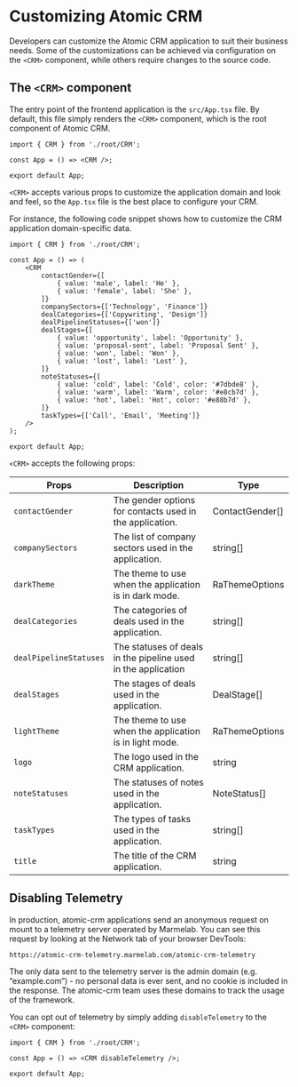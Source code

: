 # Customizing Atomic CRM

Developers can customize the Atomic CRM application to suit their business needs. Some of the customizations can be achieved via configuration on the `<CRM>` component, while others require changes to the source code.

## The `<CRM>` component

The entry point of the frontend application is the `src/App.tsx` file. By default, this file simply renders the `<CRM>` component, which is the root component of Atomic CRM.

```tsx
import { CRM } from './root/CRM';

const App = () => <CRM />;

export default App;
```

`<CRM>` accepts various props to customize the application domain and look and feel, so the `App.tsx` file is the best place to configure your CRM.

For instance, the following code snippet shows how to customize the CRM application domain-specific data.

```tsx
import { CRM } from './root/CRM';

const App = () => (
    <CRM
        contactGender={[
            { value: 'male', label: 'He' },
            { value: 'female', label: 'She' },
        ]}
        companySectors={['Technology', 'Finance']}
        dealCategories={['Copywriting', 'Design']}
        dealPipelineStatuses={['won']}
        dealStages={[
            { value: 'opportunity', label: 'Opportunity' },
            { value: 'proposal-sent', label: 'Proposal Sent' },
            { value: 'won', label: 'Won' },
            { value: 'lost', label: 'Lost' },
        ]}
        noteStatuses={[
            { value: 'cold', label: 'Cold', color: '#7dbde8' },
            { value: 'warm', label: 'Warm', color: '#e8cb7d' },
            { value: 'hot', label: 'Hot', color: '#e88b7d' },
        ]}
        taskTypes={['Call', 'Email', 'Meeting']}
    />
);

export default App;
```

`<CRM>` accepts the following props:

| Props                   | Description                                                           | Type            |
|-------------------------|-----------------------------------------------------------------------|-----------------|
| `contactGender`         | The gender options for contacts used in the application.              | ContactGender[] |
| `companySectors`        | The list of company sectors used in the application.                  | string[]       |
| `darkTheme`             | The theme to use when the application is in dark mode.                | RaThemeOptions  |
| `dealCategories`        | The categories of deals used in the application.                      | string[]        |
| `dealPipelineStatuses`  | The statuses of deals in the pipeline used in the application         | string[]        |
| `dealStages`            | The stages of deals used in the application.                          | DealStage[]     |
| `lightTheme`            | The theme to use when the application is in light mode.               | RaThemeOptions  |
| `logo`                  | The logo used in the CRM application.                                 | string          |
| `noteStatuses`          | The statuses of notes used in the application.                        | NoteStatus[]    |
| `taskTypes`             | The types of tasks used in the application.                           | string[]        |
| `title`                 | The title of the CRM application.                                     | string          |

## Disabling Telemetry

In production, atomic-crm applications send an anonymous request on mount to a telemetry server operated by Marmelab. You can see this request by looking at the Network tab of your browser DevTools:

```
https://atomic-crm-telemetry.marmelab.com/atomic-crm-telemetry
```

The only data sent to the telemetry server is the admin domain (e.g. “example.com”) - no personal data is ever sent, and no cookie is included in the response. The atomic-crm team uses these domains to track the usage of the framework.

You can opt out of telemetry by simply adding `disableTelemetry` to the `<CRM>` component:

```tsx
import { CRM } from './root/CRM';

const App = () => <CRM disableTelemetry />;

export default App;
```
